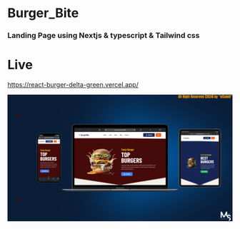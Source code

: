 # Burger_Bite

### Landing Page using Nextjs & typescript & Tailwind css

# Live
https://react-burger-delta-green.vercel.app/

![preview img](/Prev_Img.png)
